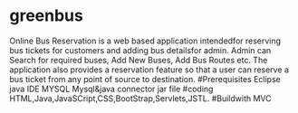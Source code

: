 # greenbus
Online Bus Reservation is a web based application intendedfor reserving bus tickets for customers and adding bus detailsfor admin. 
Admin can Search for required buses, Add New Buses, Add Bus Routes etc.
The application also provides a reservation  feature so that a user can reserve a bus ticket from any point of source to destination.
#Prerequisites
Eclipse java IDE
MYSQL 
Mysql&java connector jar file
#coding
HTML,Java,JavaSCript,CSS,BootStrap,Servlets,JSTL.
#Buildwith
MVC




